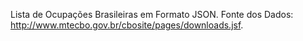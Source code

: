 Lista de Ocupações Brasileiras em Formato JSON.
Fonte dos Dados: http://www.mtecbo.gov.br/cbosite/pages/downloads.jsf. 
